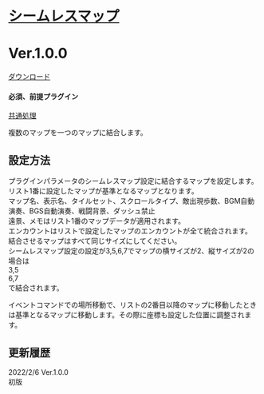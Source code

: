 # [シームレスマップ](https://raw.githubusercontent.com/nuun888/MZ/master/NUUN_SeamlessMap.js)
# Ver.1.0.0
[ダウンロード](https://raw.githubusercontent.com/nuun888/MZ/master/NUUN_SeamlessMapX.js)
#### 必須、前提プラグイン
[共通処理](https://github.com/nuun888/MZ/blob/master/README/Base.md)  

複数のマップを一つのマップに結合します。  

## 設定方法
プラグインパラメータのシームレスマップ設定に結合するマップを設定します。  
リスト1番に設定したマップが基準となるマップとなります。  
マップ名、表示名、タイルセット、スクロールタイプ、敵出現歩数、BGM自動演奏、BGS自動演奏、戦闘背景、ダッシュ禁止  
遠景、メモはリスト1番のマップデータが適用されます。  
エンカウントはリストで設定したマップのエンカウントが全て統合されます。  
結合させるマップはすべて同じサイズにしてください。  
シームレスマップ設定の設定が3,5,6,7でマップの横サイズが2、縦サイズが2の場合は  
3,5  
6,7  
で結合されます。  

イベントコマンドでの場所移動で、リストの2番目以降のマップに移動したときは基準となるマップに移動します。その際に座標も設定した位置に調整されます。  

## 更新履歴
2022/2/6 Ver.1.0.0  
初版  
